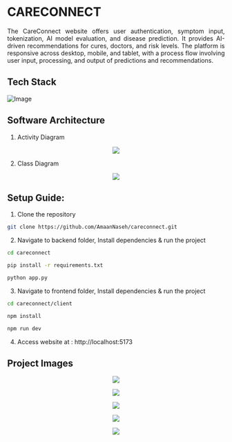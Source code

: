 # CARECONNECT

<p align="justify">
The CareConnect website offers user authentication, symptom input, tokenization, AI model evaluation, and disease prediction. It provides AI-driven recommendations for cures, doctors, and risk levels. The platform is responsive across desktop, mobile, and tablet, with a process flow involving user input, processing, and output of predictions and recommendations.
</p>

## Tech Stack

![Image](https://github.com/user-attachments/assets/1a12c88a-c773-4c9e-9806-f486d49c9bc3)

## Software Architecture

1. Activity Diagram

<p align="center">
<img src="https://github.com/user-attachments/assets/29587c52-69f4-4fc6-a5ae-4d21c9f26f1d">
</p>

2. Class Diagram

<p align="center">
<img src="https://github.com/user-attachments/assets/97e3d50c-22d8-4a52-b2b8-f456940c978f">
</p>

## Setup Guide:

1. Clone the repository

```bash
git clone https://github.com/AmaanNaseh/careconnect.git
```

2. Navigate to backend folder, Install dependencies & run the project

```bash
cd careconnect
```

```bash
pip install -r requirements.txt
```

```bash
python app.py
```

3. Navigate to frontend folder, Install dependencies & run the project

```bash
cd careconnect/client
```

```bash
npm install
```

```bash
npm run dev
```

4. Access website at : http://localhost:5173

## Project Images

<p align="center">
<img src="https://github.com/user-attachments/assets/a8579abc-0178-49d3-9635-da1d1e3cc3f7">
</p>

<p align="center">
<img src="https://github.com/user-attachments/assets/dbf1c0d0-4e98-4252-8248-d7204cb08ec1"></img>
</p>

<p align="center">
<img src="https://github.com/user-attachments/assets/c7e336f2-2122-4557-97a3-9e42f4dbea22"></img>
</p>

<p align="center">
<img src="https://github.com/user-attachments/assets/3d844acf-1b60-47c1-b0b6-fbf9fdbd9086"></img>
</p>

<p align="center">
<img src="https://github.com/user-attachments/assets/7bc01b29-02ed-43b1-87e5-2371828dfba8"></img>
</p>
